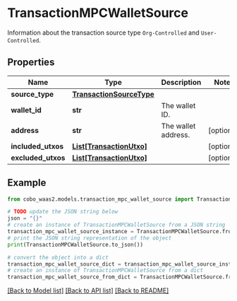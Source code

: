 # TransactionMPCWalletSource

Information about the transaction source type `Org-Controlled` and `User-Controlled`. 

## Properties

Name | Type | Description | Notes
------------ | ------------- | ------------- | -------------
**source_type** | [**TransactionSourceType**](TransactionSourceType.md) |  | 
**wallet_id** | **str** | The wallet ID. | 
**address** | **str** | The wallet address. | [optional] 
**included_utxos** | [**List[TransactionUtxo]**](TransactionUtxo.md) |  | [optional] 
**excluded_utxos** | [**List[TransactionUtxo]**](TransactionUtxo.md) |  | [optional] 

## Example

```python
from cobo_waas2.models.transaction_mpc_wallet_source import TransactionMPCWalletSource

# TODO update the JSON string below
json = "{}"
# create an instance of TransactionMPCWalletSource from a JSON string
transaction_mpc_wallet_source_instance = TransactionMPCWalletSource.from_json(json)
# print the JSON string representation of the object
print(TransactionMPCWalletSource.to_json())

# convert the object into a dict
transaction_mpc_wallet_source_dict = transaction_mpc_wallet_source_instance.to_dict()
# create an instance of TransactionMPCWalletSource from a dict
transaction_mpc_wallet_source_from_dict = TransactionMPCWalletSource.from_dict(transaction_mpc_wallet_source_dict)
```
[[Back to Model list]](../README.md#documentation-for-models) [[Back to API list]](../README.md#documentation-for-api-endpoints) [[Back to README]](../README.md)


